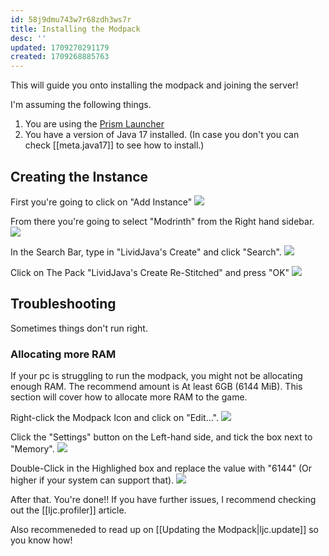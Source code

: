```yaml
---
id: 58j9dmu743w7r68zdh3ws7r
title: Installing the Modpack
desc: ''
updated: 1709270291179
created: 1709268885763
---
```

This will guide you onto installing the modpack and joining the server!

I'm assuming the following things.
1. You are using the [Prism Launcher](https://prismlauncher.org/)
2. You have a version of Java 17 installed. (In case you don't you can check [[meta.java17]] to see how to install.)

## Creating the Instance

First you're going to click on "Add Instance"
![](2024-03-01-00-02-02.png)

From there you're going to select "Modrinth" from the Right hand sidebar.
![](2024-03-01-00-03-16.png)

In the Search Bar, type in "LividJava's Create" and click "Search".
![](2024-03-01-00-05-03.png)

Click on The Pack "LividJava's Create Re-Stitched" and press "OK"
![](2024-03-01-00-08-40.png) 

## Troubleshooting
Sometimes things don't run right.

### Allocating more RAM
If your pc is struggling to run the modpack, you might not be allocating enough RAM. The recommend amount is At least 6GB (6144 MiB). This section will cover how to allocate more RAM to the game.

Right-click the Modpack Icon and click on "Edit...".
![](2024-03-01-00-13-16.png)

Click the "Settings" button on the Left-hand side, and tick the box next to "Memory".
![](2024-03-01-00-14-56.png)

Double-Click in the Highlighed box and replace the value with "6144" (Or higher if your system can support that).
![](2024-03-01-00-16-38.png)

After that. You're done!! If you have further issues, I recommend checking out the [[ljc.profiler]] article.

Also recommeneded to read up on [[Updating the Modpack|ljc.update]] so you know how!